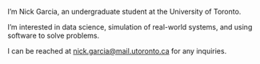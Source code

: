 I’m Nick Garcia, an undergraduate student at the University of Toronto.

I’m interested in data science, simulation of real-world systems, and using software to solve problems.

I can be reached at nick.garcia@mail.utoronto.ca for any inquiries.
